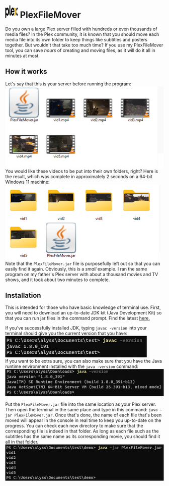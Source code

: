 # <img src="https://github.com/alyssarose05/PlexFileMover/blob/main/Images/Plex_logo_2022.svg.png" width="40" height="40"> PlexFileMover



Do you own a large Plex server filled with hundreds or even thousands of media files? In the Plex community, it is known that you should move each media file into its own folder to keep things like subtitles and posters together. But wouldn't that take too much time?
If you use my PlexFileMover tool, you can save _hours_ of creating and moving files, as it will do it all in minutes at most. 

## How it works
Let's say that this is your server before running the program:<br>
![](Images/before.png)<br>
You would like these videos to be put into their own folders, right? Here is the result, which was complete in approximately 2 seconds on a 64-bit Windows 11 machine:<br>
![](Images/after.png)<br>
Note that the `PlexFileMover.jar` file is purposefully left out so that you can easily find it again. Obviously, this is a _small_ example. I ran the same program on my father's Plex server with about a thousand movies and TV shows, and it took about two minutes to complete.

## Installation
This is intended for those who have basic knowledge of terminal use. First, you will need to download an up-to-date JDK kit (Java Development Kit) so that you can run jar files in the command prompt. Find the latest <a href="https://www.oracle.com/java/technologies/downloads/#jdk21-windows">here.</a> 

If you've successfully installed JDK, typing `javac -version` into your terminal should give you the current version that you have:<br>
![](Images/javac.png)<br>
If you want to be extra sure, you can also make sure that you have the Java runtime environment installed with the `java -version` command:<br>
![](Images/java.png)<br>

Put the `PlexFileMover.jar` file into the same location as your Plex server. Then open the terminal in the same place and type in this command: `java -jar PlexFileMover.jar`. Once that's done, the name of each file that's been moved will appear in the console in real time to keep you up-to-date on the progress. You can check each new directory to make sure that the corresponding file is indeed in that folder. As long as each file such as the subtitles has the same name as its corresponding movie, you should find it all in that folder.
![](Images/cmd.png)


